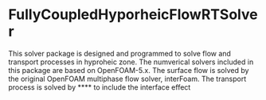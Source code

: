 # FullyCoupledHyporheicFlowRTSolver
This solver package is designed and programmed to solve flow and transport processes in hyproheic zone. The numverical solvers included in this package are based on OpenFOAM-5.x. The surface flow is solved by the original OpenFOAM multiphase flow solver, interFoam. The transport process is solved by **** to include the interface effect
